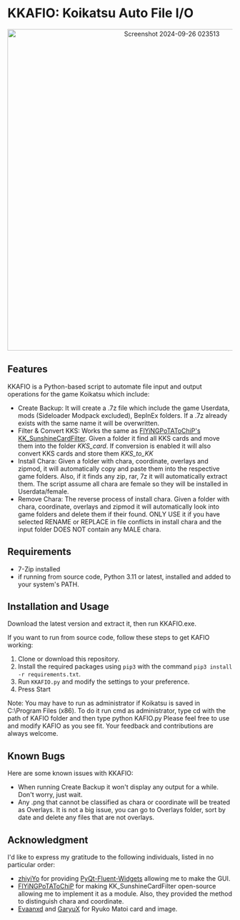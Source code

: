 # KKAFIO: Koikatsu Auto File I/O
<p align="center">
<img width="720" alt="Screenshot 2024-09-26 023513" src="https://github.com/user-attachments/assets/65da975b-7712-4723-ad8c-c62fd62773ba">
</p>

## Features
KKAFIO is a Python-based script to automate file input and output operations for the game Koikatsu which include:
- Create Backup: It will create a .7z file which include the game Userdata, mods (Sideloader Modpack excluded), BepInEx folders. If a .7z already exists with the same name it will be overwritten.
- Filter & Convert KKS: Works the same as [FlYiNGPoTAToChiP's KK_SunshineCardFilter](https://github.com/FlYiNGPoTAToChiP/KK_SunshineCardFilter). Given a folder it find all KKS cards and move them into the folder _KKS_card_. If conversion is enabled it will also convert KKS cards and store them _KKS_to_KK_
- Install Chara: Given a folder with chara, coordinate, overlays and zipmod, it will automatically copy and paste them into the respective game folders. Also, if it finds any zip, rar, 7z it will automatically extract them. The script assume all chara are female so they will be installed in Userdata/female. 
- Remove Chara: The reverse process of install chara.  Given a folder with chara, coordinate, overlays and zipmod it will automatically look into game folders and delete them if their found. ONLY USE it if you have selected RENAME or REPLACE in file conflicts in install chara and the input folder DOES NOT contain any MALE chara.

## Requirements 
- 7-Zip installed
- if running from source code, Python 3.11 or latest, installed and added to your system's PATH.

## Installation and Usage
Download the latest version and extract it, then run KKAFIO.exe.

If you want to run from source code, follow these steps to get KAFIO working:
1. Clone or download this repository.
2. Install the required packages using `pip3` with the command `pip3 install -r requirements.txt`.
4. Run `KKAFIO.py` and modify the settings to your preference.
5. Press Start

Note: You may have to run as administrator if Koikatsu is saved in C:\Program Files (x86). To do it run cmd as administrator, type cd with the path of KAFIO folder and then type python KAFIO.py
Please feel free to use and modify KAFIO as you see fit. Your feedback and contributions are always welcome.

## Known Bugs
Here are some known issues with KKAFIO:

- When running Create Backup it won't display any output for a while. Don't worry, just wait.
- Any .png that cannot be classified as chara or coordinate will be treated as Overlays. It is not a big issue, you can go to Overlays folder, sort by date and delete any files that are not overlays.

## Acknowledgment
I'd like to express my gratitude to the following individuals, listed in no particular order:
- [zhiyiYo](https://github.com/zhiyiYo) for providing [PyQt-Fluent-Widgets](https://github.com/zhiyiYo/PyQt-Fluent-Widgets) allowing me to make the GUI.
- [FlYiNGPoTAToChiP](https://github.com/FlYiNGPoTAToChiP) for making KK_SunshineCardFilter open-source allowing me to implement it as a module. Also, they provided the method to distinguish chara and coordinate.
- [Evaanxd](https://www.patreon.com/user?u=3125561) and [GaryuX](https://www.patreon.com/GaryuX) for Ryuko Matoi card and image.
